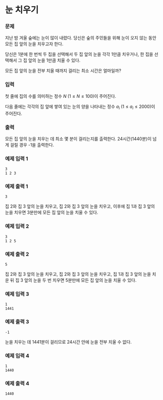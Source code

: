 # 눈 치우기
 
### 문제

지난 밤 겨울 숲에는 눈이 많이 내렸다. 당신은 숲의 주민들을 위해 눈이 오지 않는 동안 모든 집 앞의 눈을 치우고자 한다.

당신은 1분에 한 번씩 두 집을 선택해서 두 집 앞의 눈을 각각 1만큼 치우거나, 한 집을 선택해서 그 집 앞의 눈을 1만큼 치울 수 있다.

모든 집 앞의 눈을 전부 치울 때까지 걸리는 최소 시간은 얼마일까?

### 입력

첫 줄에 집의 수를 의미하는 정수 $N$ ($1 \leq N \leq 100$)이 주어진다.

다음 줄에는 각각의 집 앞에 쌓여 있는 눈의 양을 나타내는 정수 $a_{i}$ ($1 \leq a_{i} \leq 2000$)이 주어진다.

### 출력

모든 집 앞의 눈을 치우는 데 최소 몇 분이 걸리는지를 출력한다. 24시간(1440분)이 넘게 걸릴 경우 -1을 출력한다.

### 예제 입력 1 

~~~
3
1 2 3
~~~

### 예제 출력 1 

~~~
3
~~~

집 2와 집 3 앞의 눈을 치우고, 집 2와 집 3 앞의 눈을 치우고, 이후에 집 1과 집 3 앞의 눈을 치우면 3분만에 모든 집 앞의 눈을 치울 수 있다.

### 예제 입력 2 

~~~
3
1 2 5
~~~

### 예제 출력 2 

~~~
5
~~~
집 2와 집 3 앞의 눈을 치우고, 집 2와 집 3 앞의 눈을 치우고, 집 1과 집 3 앞의 눈을 치운 뒤 집 3 앞의 눈을 두 번 치우면 5분만에 모든 집 앞의 눈을 치울 수 있다.

### 예제 입력 3 

~~~
1
1441
~~~

### 예제 출력 3 

~~~
-1
~~~

눈을 치우는 데 1441분이 걸리므로 24시간 안에 눈을 전부 치울 수 없다.

### 예제 입력 4 

~~~
1
1440
~~~

### 예제 출력 4 

~~~
1440
~~~